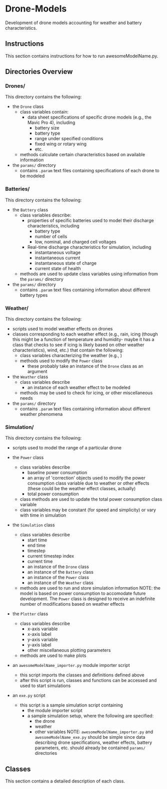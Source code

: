 # Drone-Models
Development of drone models accounting for weather and battery characteristics.

## Instructions
This section contains instructions for how to run awesomeModelName.py.

## Directories Overview
### Drones/
This directory contains the following:
* the `Drone` class
	* class variables contain:
		* data sheet specifications of specific drone models (e.g., the Mavic Pro 4), including 
			* battery size
			* battery type
			* range under specified conditions
			* fixed wing or rotary wing
			* etc.
	* methods calculate certain characteristics based on available information
* the `params/` directory
	* contains `.param` text files containing specifications of each drone to be modeled

### Batteries/
This directory contains the following:
* the `Battery` class
	* class variables describe:
		* properties of specific batteries used to model their discharge characteristics, including
			* battery type
			* number of cells
			* low, nominal, and charged cell voltages
		* Real-time discharge characteristics for simulation, including
			* instantaneous voltage
			* instantaneous current
			* instantaneous state of charge
			* current state of health
	* methods are used to update class variables using information from the `params/` directory
* the `params/` directory
	* contains `.param` text files containing information about different battery types

### Weather/
This directory contains the following:
* scripts used to model weather effects on drones
* classes corresponding to each weather effect (e.g., rain, icing (though this might be a function of temperature and humidity- maybe it has a class that checks to see if icing is likely based on other weather characteristics), wind, etc.) that contain the following:
	* class variables characterizing the weather (e.g., )
	* methods used to modify the `Power` class
		* these probably take an instance of the `Drone` class as an argument
* the `Weather` class
	* class variables describe
		* an instance of each weather effect to be modeled
	* methods may be used to check for icing, or other miscellaneous needs
* the `params/` directory
	* contains `.param` text files containing information about different weather phenomena

### Simulation/
This directory contains the following:
* scripts used to model the range of a particular drone
* the `Power` class
	* class variables describe
		* baseline power consumption
		* an array of 'correction' objects used to modify the power consumption class variable due to weather or other effects (these could be the weather effect classes, actually)
		* total power consumption
	* class methods are used to update the total power consumption class variable
	* class variables may be constant (for speed and simplicity) or vary with time in simulation
* the `Simulation` class
	* class variables describe
		* start time
		* end time
		* timestep
		* current timestep index
		* current time
		* an instance of the `Drone` class
		* an instance of the `Battery` class
		* an instance of the `Power` class
		* an instance of the `Weather` class
	* methods are used to run and store simulation information
NOTE: the model is based on power consumption to accomodate future development. The `Power` class is designed to receive an indefinite number of modifications based on weather effects

* the `Plotter` class
	* class variables describe
		* x-axis variable
		* x-axis label
		* y-axis variable
		* y-axis label
		* other miscellaneous plotting parameters
	* methods are used to make plots
* an `awesomeModelName_importer.py` module importer script
	* this script imports the classes and definitions defined above
	* after this script is run, classes and functions can be accessed and used to start simulations
* an `exe.py` script 
	* this script is a sample simulation script containing
		* the module importer script
		* a sample simulation setup, where the following are specified:
			* the drone
			* weather
			* other variables
NOTE: `awesomeModelName_importer.py` and `awesomeModelName_exe.py` should be simple since data describing drone specifications, weather effects, battery parameters, etc. should already be contained `params/` directories

## Classes
This section contains a detailed description of each class.